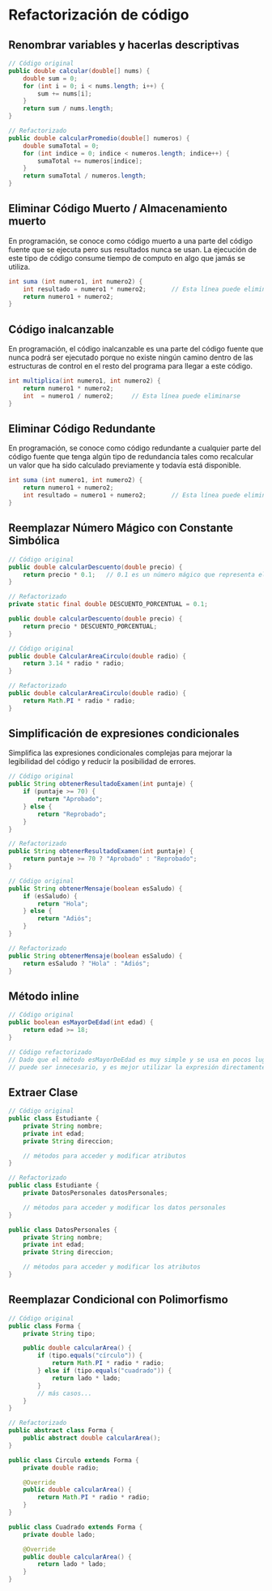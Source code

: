 # Refactorización de código


## Renombrar variables y hacerlas descriptivas

```java
// Código original
public double calcular(double[] nums) {
    double sum = 0;
    for (int i = 0; i < nums.length; i++) {
        sum += nums[i];
    }
    return sum / nums.length;
}

// Refactorizado
public double calcularPromedio(double[] numeros) {
    double sumaTotal = 0;
    for (int indice = 0; indice < numeros.length; indice++) {
        sumaTotal += numeros[indice];
    }
    return sumaTotal / numeros.length;
}
```

## Eliminar Código Muerto / Almacenamiento muerto 

En programación, se conoce como código muerto a una parte del código fuente que se ejecuta pero sus resultados nunca se usan.​ La ejecución de este tipo de código consume tiempo de computo en algo que jamás se utiliza.

```java
int suma (int numero1, int numero2) {
    int resultado = numero1 * numero2;       // Esta línea puede eliminarse
    return numero1 + numero2;
}
```

## Código inalcanzable

En programación, el código inalcanzable es una parte del código fuente que nunca podrá ser ejecutado porque no existe ningún camino dentro de las estructuras de control en el resto del programa para llegar a este código.

```java
int multiplica(int numero1, int numero2) {
    return numero1 * numero2;
    int  = numero1 / numero2;     // Esta línea puede eliminarse
}
```


## Eliminar Código Redundante
En programación, se conoce como código redundante a cualquier parte del código fuente que tenga algún tipo de redundancia tales como recalcular un valor que ha sido calculado previamente y todavía está disponible.​

```java
int suma (int numero1, int numero2) {
    return numero1 + numero2;
    int resultado = numero1 + numero2;       // Esta línea puede eliminarse
}
```

## Reemplazar Número Mágico con Constante Simbólica

```java
// Código original
public double calcularDescuento(double precio) {
    return precio * 0.1;   // 0.1 es un número mágico que representa el 10% de descuento
}

// Refactorizado
private static final double DESCUENTO_PORCENTUAL = 0.1;

public double calcularDescuento(double precio) {
    return precio * DESCUENTO_PORCENTUAL;
}
```

```java
// Código original
public double CalcularAreaCirculo(double radio) {
    return 3.14 * radio * radio;
}

// Refactorizado
public double calcularAreaCirculo(double radio) {
    return Math.PI * radio * radio;
}
```


## Simplificación de expresiones condicionales

Simplifica las expresiones condicionales complejas para mejorar la legibilidad del código y reducir la posibilidad de errores.

```java
// Código original
public String obtenerResultadoExamen(int puntaje) {
    if (puntaje >= 70) {
        return "Aprobado";
    } else {
        return "Reprobado";
    }
}

// Refactorizado
public String obtenerResultadoExamen(int puntaje) {
    return puntaje >= 70 ? "Aprobado" : "Reprobado";
}
```

```java
// Código original
public String obtenerMensaje(boolean esSaludo) {
    if (esSaludo) {
        return "Hola";
    } else {
        return "Adiós";
    }
}

// Refactorizado
public String obtenerMensaje(boolean esSaludo) {
    return esSaludo ? "Hola" : "Adiós";
}
```


## Método inline

```java
// Código original
public boolean esMayorDeEdad(int edad) {
    return edad >= 18;
}

// Código refactorizado
// Dado que el método esMayorDeEdad es muy simple y se usa en pocos lugares,
// puede ser innecesario, y es mejor utilizar la expresión directamente donde se necesite.
```

## Extraer Clase

```java
// Código original
public class Estudiante {
    private String nombre;
    private int edad;
    private String direccion;

    // métodos para acceder y modificar atributos
}

// Refactorizado
public class Estudiante {
    private DatosPersonales datosPersonales;

    // métodos para acceder y modificar los datos personales
}

public class DatosPersonales {
    private String nombre;
    private int edad;
    private String direccion;

    // métodos para acceder y modificar los atributos
}
```


## Reemplazar Condicional con Polimorfismo

```java
// Código original
public class Forma {
    private String tipo;

    public double calcularArea() {
        if (tipo.equals("círculo")) {
            return Math.PI * radio * radio;
        } else if (tipo.equals("cuadrado")) {
            return lado * lado;
        }
        // más casos...
    }
}

// Refactorizado
public abstract class Forma {
    public abstract double calcularArea();
}

public class Circulo extends Forma {
    private double radio;

    @Override
    public double calcularArea() {
        return Math.PI * radio * radio;
    }
}

public class Cuadrado extends Forma {
    private double lado;

    @Override
    public double calcularArea() {
        return lado * lado;
    }
}
```
